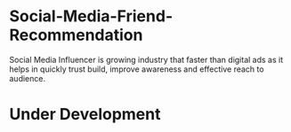 # Social-Media-Friend-Recommendation
Social Media Influencer is growing industry that faster than digital ads as it helps in quickly trust build, improve awareness and effective reach to audience.

# Under Development
